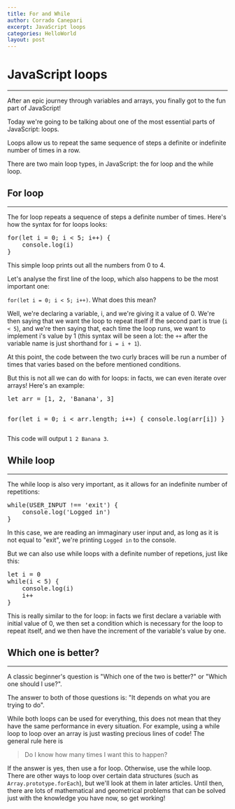 ```yaml
---
title: For and While
author: Corrado Canepari
excerpt: JavaScript loops
categories: HelloWorld
layout: post
---
```


# JavaScript loops

---

After an epic journey through variables and arrays, you finally got to the fun part of JavaScript!

Today we're going to be talking about one of the most essential parts of JavaScript: loops.

Loops allow us to repeat the same sequence of steps a definite or indefinite number of times in a row.

There are two main loop types, in JavaScript: the for loop and the while loop.

## For loop

---

The for loop repeats a sequence of steps a definite number of times. Here's how the syntax for for loops looks:

<div class="multiline">
<pre>
for(let i = 0; i < 5; i++) {
	console.log(i)
}
</pre>
</div>

This simple loop prints out all the numbers from 0 to 4.

Let's analyse the first line of the loop, which also happens to be the most important one:

`for(let i = 0; i < 5; i++)`. What does this mean?

Well, we're declaring a variable, i, and we're giving it a value of 0. We're then saying that we want the loop to repeat itself if the second part is true (`i < 5`), and we're then saying that, each time the loop runs, we want to implement i's value by 1 (this syntax will be seen a lot: the `++` after the variable name is just shorthand for `i = i + 1`).

At this point, the code between the two curly braces will be run a number of times that varies based on the before mentioned conditions.

But this is not all we can do with for loops: in facts, we can even iterate over arrays! Here's an example:

<div class="multiline">
<pre>
let arr = [1, 2, 'Banana', 3]

for(let i = 0; i < arr.length; i++) {
	console.log(arr[i])
}
</pre>
</div>

This code will output `1 2 Banana 3`.

## While loop

---

The while loop is also very important, as it allows for an indefinite number of repetitions:

<div class="multiline">
<pre>
while(USER_INPUT !== 'exit') {
	console.log('Logged in')
}
</pre>
</div>

In this case, we are reading an immaginary user input and, as long as it is not equal to "exit", we're printing `Logged in` to the console.

But we can also use while loops with a definite number of repetions, just like this: 

<div class="multiline">
<pre>
let i = 0
while(i < 5) {
	console.log(i)
	i++
}
</pre>
</div>

This is really similar to the for loop: in facts we first declare a variable with initial value of 0, we then set a condition which is necessary for the loop to repeat itself, and we then have the increment of the variable's value by one.

## Which one is better?

---

A classic beginner's question is "Which one of the two is better?" or "Which one should I use?".

The answer to both of those questions is: "It depends on what you are trying to do".

While both loops can be used for everything, this does not mean that they have the same performance in every situation. For example, using a while loop to loop over an array is just wasting precious lines of code! The general rule here is

> Do I know how many times I want this to happen?

If the answer is yes, then use a for loop. Otherwise, use the while loop. There are other ways to loop over certain data structures (such as `Array.prototype.forEach`), but we'll look at them in later articles. Until then, there are lots of mathematical and geometrical problems that can be solved just with the knowledge you have now, so get working!
